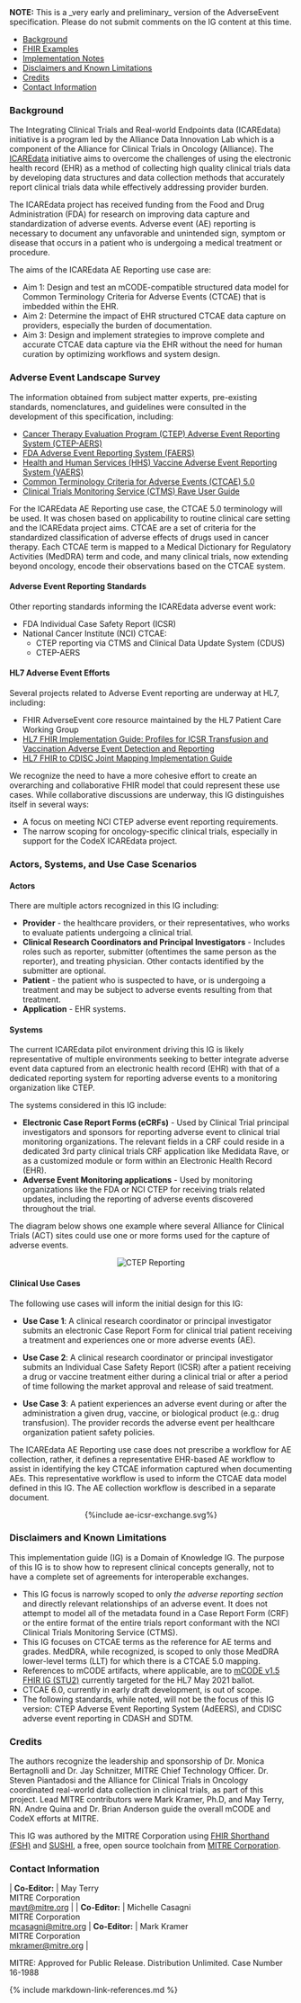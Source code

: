 <div markdown="1" class="note">
<b>NOTE:</b> This is a _very early and preliminary_ version of the AdverseEvent specification. Please do not submit comments on the IG content at this time.

</div>

<style>
    table.mcode-table, .mcode-table tr, .mcode-table td {
        border: 1px solid #ccc;
        border-collapse: collapse;
    }
</style>

<div xmlns="http://www.w3.org/1999/xhtml" xmlns:xsi="http://www.w3.org/2001/XMLSchema-instance" xsi:schemaLocation="http://hl7.org/fhir ../../input-cache/schemas-r5/fhir-single.xsd" markdown="1">

* [Background](#background)
* [FHIR Examples](examples.html)
* [Implementation Notes](implementation.html)
* [Disclaimers and Known Limitations](#disclaimers-and-known-limitations)
* [Credits](#credits)
* [Contact Information](#contact-information)

### Background

The Integrating Clinical Trials and Real-world Endpoints data (ICAREdata) initiative is a program led by the Alliance Data Innovation Lab which is a component of the Alliance for Clinical Trials in Oncology (Alliance). The [ICAREdata](http://icaredata.org) initiative aims to overcome the challenges of using the electronic health record (EHR) as a method of collecting high quality clinical trials data by developing data structures and data collection methods that accurately report clinical trials data while effectively addressing provider burden. 

The ICAREdata project has received funding from the Food and Drug Administration (FDA) for research on improving data capture and standardization of adverse events. Adverse event (AE) reporting is necessary to document any unfavorable and unintended sign, symptom or disease that occurs in a patient who is undergoing a medical treatment or procedure. 

The aims of the ICAREdata AE Reporting use case are:
* Aim 1: Design and test an mCODE-compatible structured data model for Common Terminology Criteria for Adverse Events (CTCAE) that is imbedded within the EHR.
* Aim 2: Determine the impact of EHR structured CTCAE data capture on providers, especially the burden of documentation.
* Aim 3: Design and implement strategies to improve complete and accurate CTCAE data capture via the EHR without the need for human curation by optimizing workflows and system design.


### Adverse Event Landscape Survey

The information obtained from subject matter experts, pre-existing standards, nomenclatures, and guidelines were consulted in the development of this specification, including:

* [Cancer Therapy Evaluation Program (CTEP) Adverse Event Reporting System (CTEP-AERS)](https://ctep.cancer.gov/protocolDevelopment/electronic_applications/adverse_events.htm)
* [FDA Adverse Event Reporting System (FAERS)](https://open.fda.gov/data/faers/)
* [Health and Human Services (HHS) Vaccine Adverse Event Reporting System (VAERS)](https://vaers.hhs.gov/)
* [Common Terminology Criteria for Adverse Events (CTCAE) 5.0](https://ctep.cancer.gov/protocoldevelopment/electronic_applications/docs/CTCAE_v6_Solicitation_Brief_Overview.pdf)
* [Clinical Trials Monitoring Service (CTMS) Rave User Guide](https://www.theradex.com/downloads/CTMS%20Rave%20User%20Guide%20Version%201.pdf)

For the ICAREdata AE Reporting use case, the CTCAE 5.0 terminology will be used. It was chosen based on applicability to routine clinical care setting and the ICAREdata project aims. CTCAE are a set of criteria for the standardized classification of adverse effects of drugs used in cancer therapy. Each CTCAE term is mapped to a Medical Dictionary for Regulatory Activities (MedDRA) term and code, and many clinical trials, now extending beyond oncology, encode their observations based on the CTCAE system. 

#### Adverse Event Reporting Standards

Other reporting standards informing the ICAREdata adverse event work:
* FDA Individual Case Safety Report (ICSR)
* National Cancer Institute (NCI) CTCAE:
  * CTEP reporting via CTMS and Clinical Data Update System (CDUS)
  * CTEP-AERS

#### HL7 Adverse Event Efforts

Several projects related to Adverse Event reporting are underway at HL7, including:
* FHIR AdverseEvent core resource maintained by the HL7 Patient Care Working Group
* [HL7 FHIR Implementation Guide: Profiles for ICSR Transfusion and Vaccination Adverse Event Detection and Reporting](https://build.fhir.org/ig/HL7/fhir-icsr-ae-reporting/branches/main/index.html)
* [HL7 FHIR to CDISC Joint Mapping Implementation Guide](http://hl7.org/fhir/uv/cdisc-mapping/2021JAN/index.html)

We recognize the need to have a more cohesive effort to create an overarching and collaborative FHIR model that could represent these use cases. While collaborative discussions are underway, this IG distinguishes itself in several ways:
* A focus on meeting NCI CTEP adverse event reporting requirements.
* The narrow scoping for oncology-specific clinical trials, especially in support for the CodeX ICAREdata project.


### Actors, Systems, and Use Case Scenarios

#### Actors

There are multiple actors recognized in this IG including:

* **Provider** - the healthcare providers, or their representatives, who works to evaluate patients undergoing a clinical trial.
* **Clinical Research Coordinators and Principal Investigators** - Includes roles such as reporter, submitter (oftentimes the same person as the reporter), and treating physician. Other contacts identified by the submitter are optional.
* **Patient** - the patient who is suspected to have, or is undergoing a treatment and may be subject to adverse events resulting from that treatment.
* **Application** - EHR systems.

#### Systems

The current ICAREdata pilot environment driving this IG is likely representative of multiple environments seeking to better integrate adverse event data captured from an electronic health record (EHR) with that of a dedicated reporting system for reporting adverse events to a monitoring organization like CTEP. 

The systems considered in this IG include:

* **Electronic Case Report Forms (eCRFs)** - Used by Clinical Trial principal investigators and sponsors for reporting adverse event to clinical trial monitoring organizations. The relevant fields in a CRF could reside in a dedicated 3rd party clinical trials CRF application like Medidata Rave, or as a customized module or form within an Electronic Health Record (EHR).
* **Adverse Event Monitoring applications** - Used by monitoring organizations like the FDA or NCI CTEP for receiving trials related updates, including the reporting of adverse events discovered throughout the trial.

The diagram below shows one example where several Alliance for Clinical Trials (ACT) sites could use one or more forms used for the capture of adverse events.

<div style="text-align: center;">
<img src="CTEP-CTReporting-SystemsDiagram.png" alt="CTEP Reporting" />
</div>

#### Clinical Use Cases

The following use cases will inform the initial design for this IG:

* **Use Case 1**: A clinical research coordinator or principal investigator submits an electronic Case Report Form for clinical trial patient receiving a treatment and experiences one or more adverse events (AE).

* **Use Case 2**: A clinical research coordinator or principal investigator submits an Individual Case Safety Report (ICSR) after a patient receiving a drug or vaccine treatment either during a clinical trial or after a period of time following the market approval and release of said treatment.

* **Use Case 3**: A patient experiences an adverse event during or after the administration a given drug, vaccine, or biological product (e.g.: drug transfusion). The provider records the adverse event per healthcare organization patient safety policies.

The ICAREdata AE Reporting use case does not prescribe a workflow for AE collection, rather, it defines a representative EHR-based AE workflow to assist in identifying the key CTCAE information captured when documenting AEs. This representative workflow is used to inform the CTCAE data model defined in this IG. The AE collection workflow is described in a separate document. <!-- add link to workflow document -->

<!-- If the image below is not wrapped in a div tag, the publisher tries to wrap text around the image, which is not desired. -->
<div style="text-align: center;">{%include ae-icsr-exchange.svg%}</div>
<p></p>
<p></p>

### Disclaimers and Known Limitations

This implementation guide (IG) is a Domain of Knowledge IG. The purpose of this IG is to show how to represent clinical concepts generally, not to have a complete set of agreements for interoperable exchanges.

* This IG focus is narrowly scoped to only _the adverse reporting section_ and directly relevant relationships of an adverse event.  It does not attempt to model all of the metadata found in a Case Report Form (CRF) or the entire format of the entire trials report conformant with the NCI Clinical Trials Monitoring Service (CTMS). 
* This IG focuses on CTCAE terms as the reference for AE terms and grades. MedDRA, while recognized, is scoped to only those MedDRA lower-level terms (LLT) for which there is a CTCAE 5.0 mapping.
* References to mCODE artifacts, where applicable, are to [mCODE v1.5 FHIR IG (STU2)](http://build.fhir.org/ig/HL7/fhir-mCODE-ig/branches/master/index.html) currently targeted for the HL7 May 2021 ballot.
* CTCAE 6.0, currently in early draft development, is out of scope.
* The following standards, while noted, will not be the focus of this IG version: CTEP Adverse Event Reporting System (AdEERS), and CDISC adverse event reporting in CDASH and SDTM.

### Credits

The authors recognize the leadership and sponsorship of Dr. Monica Bertagnolli and Dr. Jay Schnitzer, MITRE Chief Technology Officer. Dr. Steven Piantadosi and the Alliance for Clinical Trials in Oncology coordinated real-world data collection in clinical trials, as part of this project. Lead MITRE contributors were Mark Kramer, Ph.D, and May Terry, RN. Andre Quina and Dr. Brian Anderson guide the overall mCODE and CodeX efforts at MITRE. 

This IG was authored by the MITRE Corporation using [FHIR Shorthand (FSH)](http://hl7.org/fhir/uv/shorthand/) and [SUSHI](https://fshschool.org), a free, open source toolchain from [MITRE Corporation](https://www.mitre.org/).

### Contact Information


| **Co-Editor:**         | May Terry<br>MITRE Corporation<br>[mayt@mitre.org] |
| **Co-Editor:**         | Michelle Casagni<br>MITRE Corporation<br>[mcasagni@mitre.org]
| **Co-Editor:**         | Mark Kramer<br>MITRE Corporation<br>[mkramer@mitre.org]          |

[mayt@mitre.org]: mailto:mayt@mitre.org
[mcasagni@mitre.org]: mailto:mcasagni@mitre.org
[mkramer@mitre.org]: mailto:mkramer@mitre.org

MITRE: Approved for Public Release. Distribution Unlimited. Case Number 16-1988

</div>

{% include markdown-link-references.md %}